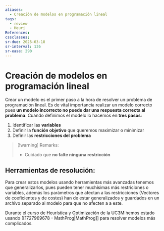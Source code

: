 ```yaml
---
aliases:
  - Creación de modelos en programación lineal
tags:
  - review
  - Heuri
References: 
cssclasses: 
sr-due: 2025-03-18
sr-interval: 136
sr-ease: 290
---
```

# Creación de modelos en programación lineal
Crear un modelo es el primer paso a la hora de resolver un problema de programación lineal. Es de vital importancia realizar un modelo correcto pues **un modelo incorrecto no puede dar una respuesta correcta al problema**. Cuando definimos el modelo lo hacemos en **tres pasos**:

1. Identificar las **variables** 
2. Definir la **función objetivo** que queremos maximizar o minimizar
3. Definir las **restricciones del problema**


> [!warning] Remarks: 
> + Cuidado que **no falte ninguna restricción**

## Herramientas de resolución:
Para crear estos modelos usando herramientas más avanzadas tenemos que generalizarlos, pues pueden tener muchísimas más restriciones o variables, además los parámetros que afectan a las restricciones (Vectores de coeficientes y de costes) han de estar generalizados y guardados en un archivo separado al modelo para que no afecten a a este. 

Durante el curso de Heurística y Optimización de la UC3M hemos estado usando [[1727969678 - MathProg|MathProg]] para resolver modelos más complicados.


